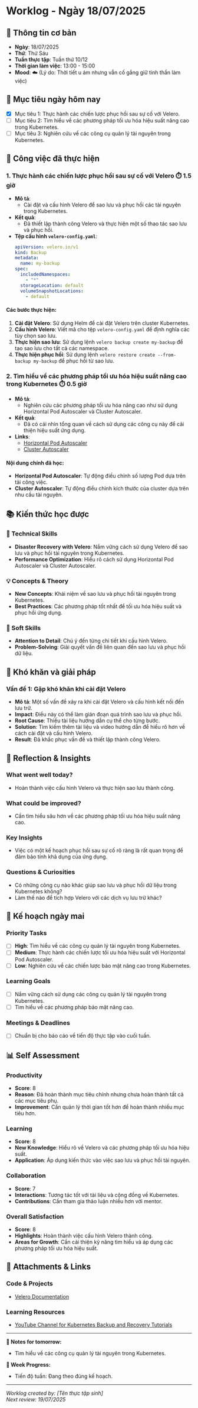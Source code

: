 # Worklog - Ngày 18/07/2025

## 📅 Thông tin cơ bản
- **Ngày**: 18/07/2025
- **Thứ**: Thứ Sáu
- **Tuần thực tập**: Tuần thứ 10/12
- **Thời gian làm việc**: 13:00 - 15:00
- **Mood**: ☁️ (Lý do: Thời tiết u ám nhưng vẫn cố gắng giữ tinh thần làm việc)

## 🎯 Mục tiêu ngày hôm nay
- [x] Mục tiêu 1: Thực hành các chiến lược phục hồi sau sự cố với Velero.
- [ ] Mục tiêu 2: Tìm hiểu về các phương pháp tối ưu hóa hiệu suất nâng cao trong Kubernetes.
- [ ] Mục tiêu 3: Nghiên cứu về các công cụ quản lý tài nguyên trong Kubernetes.

## 💼 Công việc đã thực hiện

### 1. Thực hành các chiến lược phục hồi sau sự cố với Velero ⏱️ 1.5 giờ
- **Mô tả**: 
  - Cài đặt và cấu hình Velero để sao lưu và phục hồi các tài nguyên trong Kubernetes.
- **Kết quả**: 
  - Đã thiết lập thành công Velero và thực hiện một số thao tác sao lưu và phục hồi.
- **Tệp cấu hình `velero-config.yaml`**:
  ```yaml
  apiVersion: velero.io/v1
  kind: Backup
  metadata:
    name: my-backup
  spec:
    includedNamespaces:
      - "*"
    storageLocation: default
    volumeSnapshotLocations:
      - default
  ```

#### Các bước thực hiện:
1. **Cài đặt Velero**: Sử dụng Helm để cài đặt Velero trên cluster Kubernetes.
2. **Cấu hình Velero**: Viết mã cho tệp `velero-config.yaml` để định nghĩa các tùy chọn sao lưu.
3. **Thực hiện sao lưu**: Sử dụng lệnh `velero backup create my-backup` để tạo sao lưu cho tất cả các namespace.
4. **Thực hiện phục hồi**: Sử dụng lệnh `velero restore create --from-backup my-backup` để phục hồi từ sao lưu.

### 2. Tìm hiểu về các phương pháp tối ưu hóa hiệu suất nâng cao trong Kubernetes ⏱️ 0.5 giờ
- **Mô tả**: 
  - Nghiên cứu các phương pháp tối ưu hóa nâng cao như sử dụng Horizontal Pod Autoscaler và Cluster Autoscaler.
- **Kết quả**: 
  - Đã có cái nhìn tổng quan về cách sử dụng các công cụ này để cải thiện hiệu suất ứng dụng.
- **Links**: 
  - [Horizontal Pod Autoscaler](https://kubernetes.io/docs/tasks/run-application/horizontal-pod-autoscale/)
  - [Cluster Autoscaler](https://kubernetes.io/docs/tasks/administer-cluster/cluster-autoscaler/)

#### Nội dung chính đã học:
- **Horizontal Pod Autoscaler**: Tự động điều chỉnh số lượng Pod dựa trên tải công việc.
- **Cluster Autoscaler**: Tự động điều chỉnh kích thước của cluster dựa trên nhu cầu tài nguyên.

## 📚 Kiến thức học được

### 🔧 Technical Skills
- **Disaster Recovery with Velero**: Nắm vững cách sử dụng Velero để sao lưu và phục hồi tài nguyên trong Kubernetes.
- **Performance Optimization**: Hiểu rõ cách sử dụng Horizontal Pod Autoscaler và Cluster Autoscaler.

### 💡 Concepts & Theory
- **New Concepts**: Khái niệm về sao lưu và phục hồi tài nguyên trong Kubernetes.
- **Best Practices**: Các phương pháp tốt nhất để tối ưu hóa hiệu suất và phục hồi ứng dụng.

### 🤝 Soft Skills
- **Attention to Detail**: Chú ý đến từng chi tiết khi cấu hình Velero.
- **Problem-Solving**: Giải quyết vấn đề liên quan đến sao lưu và phục hồi dữ liệu.

## 🚧 Khó khăn và giải pháp

### Vấn đề 1: Gặp khó khăn khi cài đặt Velero
- **Mô tả**: Một số vấn đề xảy ra khi cài đặt Velero và cấu hình kết nối đến lưu trữ.
- **Impact**: Điều này có thể làm gián đoạn quá trình sao lưu và phục hồi.
- **Root Cause**: Thiếu tài liệu hướng dẫn cụ thể cho từng bước.
- **Solution**: Tìm kiếm thêm tài liệu và video hướng dẫn để hiểu rõ hơn về cách cài đặt và cấu hình Velero.
- **Result**: Đã khắc phục vấn đề và thiết lập thành công Velero.

## 🤔 Reflection & Insights

### What went well today?
- Hoàn thành việc cấu hình Velero và thực hiện sao lưu thành công.

### What could be improved?
- Cần tìm hiểu sâu hơn về các phương pháp tối ưu hóa hiệu suất nâng cao.

### Key Insights
- Việc có một kế hoạch phục hồi sau sự cố rõ ràng là rất quan trọng để đảm bảo tính khả dụng của ứng dụng.

### Questions & Curiosities
- Có những công cụ nào khác giúp sao lưu và phục hồi dữ liệu trong Kubernetes không?
- Làm thế nào để tích hợp Velero với các dịch vụ lưu trữ khác?

## 📅 Kế hoạch ngày mai

### Priority Tasks
- [ ] **High**: Tìm hiểu về các công cụ quản lý tài nguyên trong Kubernetes.
- [ ] **Medium**: Thực hành các chiến lược tối ưu hóa hiệu suất với Horizontal Pod Autoscaler.
- [ ] **Low**: Nghiên cứu về các chiến lược bảo mật nâng cao trong Kubernetes.

### Learning Goals
- [ ] Nắm vững cách sử dụng các công cụ quản lý tài nguyên trong Kubernetes.
- [ ] Tìm hiểu về các phương pháp bảo mật nâng cao.

### Meetings & Deadlines
- [ ] Chuẩn bị cho báo cáo về tiến độ thực tập vào cuối tuần.

## 📊 Self Assessment

### Productivity
- **Score**: 8
- **Reason**: Đã hoàn thành mục tiêu chính nhưng chưa hoàn thành tất cả các mục tiêu phụ.
- **Improvement**: Cần quản lý thời gian tốt hơn để hoàn thành nhiều mục tiêu hơn.

### Learning
- **Score**: 8
- **New Knowledge**: Hiểu rõ về Velero và các phương pháp tối ưu hóa hiệu suất.
- **Application**: Áp dụng kiến thức vào việc sao lưu và phục hồi tài nguyên.

### Collaboration
- **Score**: 7
- **Interactions**: Tương tác tốt với tài liệu và cộng đồng về Kubernetes.
- **Contributions**: Cần tham gia thảo luận nhiều hơn với mentor.

### Overall Satisfaction
- **Score**: 8
- **Highlights**: Hoàn thành việc cấu hình Velero thành công.
- **Areas for Growth**: Cần cải thiện kỹ năng tìm hiểu và áp dụng các phương pháp tối ưu hóa hiệu suất.

## 📎 Attachments & Links

### Code & Projects
- [Velero Documentation](https://velero.io/docs/)

### Learning Resources
- [YouTube Channel for Kubernetes Backup and Recovery Tutorials](https://www.youtube.com/results?search_query=kubernetes+backup+recovery+tutorials)

---

**📝 Notes for tomorrow:**
- Tìm hiểu về các công cụ quản lý tài nguyên trong Kubernetes.

**🎯 Week Progress:**
- Tiến độ tuần: Đang theo đúng kế hoạch.

---
*Worklog created by: [Tên thực tập sinh]*  
*Next review: 19/07/2025*
